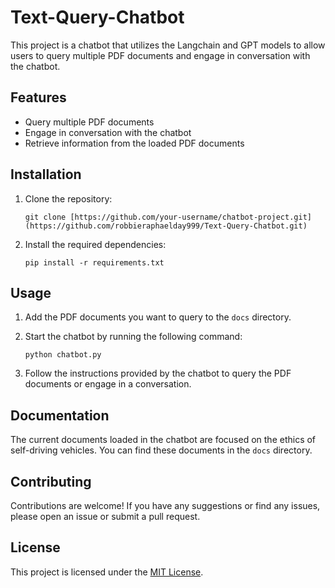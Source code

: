 # Text-Query-Chatbot

This project is a chatbot that utilizes the Langchain and GPT models to allow users to query multiple PDF documents and engage in conversation with the chatbot.

## Features

- Query multiple PDF documents
- Engage in conversation with the chatbot
- Retrieve information from the loaded PDF documents

## Installation

1. Clone the repository:

   ```
   git clone [https://github.com/your-username/chatbot-project.git](https://github.com/robbieraphaelday999/Text-Query-Chatbot.git)
   ```

2. Install the required dependencies:

   ```
   pip install -r requirements.txt
   ```

## Usage

1. Add the PDF documents you want to query to the `docs` directory.

2. Start the chatbot by running the following command:

   ```
   python chatbot.py
   ```

3. Follow the instructions provided by the chatbot to query the PDF documents or engage in a conversation.

## Documentation

The current documents loaded in the chatbot are focused on the ethics of self-driving vehicles. You can find these documents in the `docs` directory.

## Contributing

Contributions are welcome! If you have any suggestions or find any issues, please open an issue or submit a pull request.

## License

This project is licensed under the [MIT License](LICENSE).
